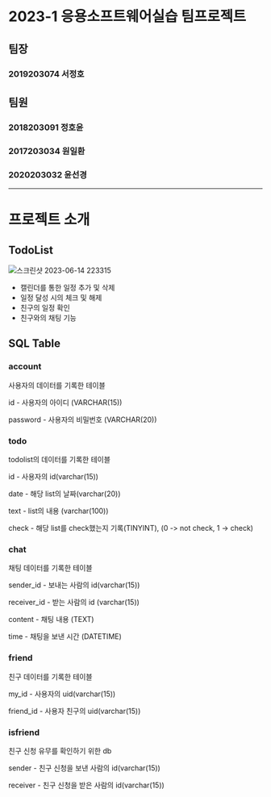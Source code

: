 # 2023-1 응용소프트웨어실습 팀프로젝트
## 팀장
### 2019203074 서정호
## 팀원
### 2018203091 정호윤
### 2017203034 원일환
### 2020203032 윤선경
***
# 프로젝트 소개
## TodoList
![스크린샷 2023-06-14 223315](https://github.com/sjhryougi/c-_TeamProject/assets/104803807/f0948d24-af35-424c-b3a7-2ba8636cee39)
- 캘린더를 통한 일정 추가 및 삭제
- 일정 달성 시의 체크 및 해제
- 친구의 일정 확인
- 친구와의 채팅 기능

## SQL Table
### account
사용자의 데이터를 기록한 테이블

id - 사용자의 아이디 (VARCHAR(15))

password - 사용자의 비밀번호 (VARCHAR(20))
### todo
todolist의 데이터를 기록한 테이블

id - 사용자의 id(varchar(15))

date - 해당 list의 날짜(varchar(20))

text - list의 내용 (varchar(100))

check - 해당 list를 check했는지 기록(TINYINT), (0 -> not check,  1 -> check)
### chat
채팅 데이터를 기록한 테이블

sender_id - 보내는 사람의 id(varchar(15))

receiver_id - 받는 사람의 id (varchar(15))

content - 채팅 내용 (TEXT)

time - 채팅을 보낸 시간 (DATETIME)
### friend
친구 데이터를 기록한 테이블

my_id - 사용자의 uid(varchar(15))

friend_id - 사용자 친구의 uid(varchar(15))
### isfriend
친구 신청 유무를 확인하기 위한 db


sender - 친구 신청을 보낸 사람의 id(varchar(15))


receiver - 친구 신청을 받은 사람의 id(varchar(15))


